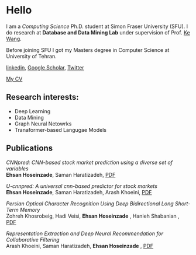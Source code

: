 # Hello
I am a *Computing Science* Ph.D. student at Simon Fraser University (SFU). I do research at **Database and Data Mining Lab** under supervision of Prof. [Ke Wang](https://www.cs.sfu.ca/~wangk/).



Before joining SFU I got my Masters degree in Computer Science at University of Tehran.

[linkedin](https://linkedin.com/in/hoseinzadeehsan), [Google Scholar](https://scholar.google.com/citations?user=etOQcg8AAAAJ&hl=en), [Twitter]()

[My CV](./cv.pdf)

## Research interests:
* Deep Learning
* Data Mining
* Graph Neural Netowrks
* Tranaformer-based Langugae Models


## Publications


*CNNpred: CNN-based stock market prediction using a diverse set of variables*  
**Ehsan Hoseinzade**, Saman Haratizadeh, [PDF](https://www.sciencedirect.com/science/article/pii/S0957417419301915)

*U-cnnpred: A universal cnn-based predictor for stock markets*  
**Ehsan Hoseinzade**, Saman Haratizadeh, Arash Khoeini, [PDF](https://arxiv.org/abs/1911.12540)

*Persian Optical Character Recognition Using Deep Bidirectional Long Short-Term Memory*  
Zohreh Khosrobeig, Hadi Veisi, **Ehsan Hoseinzade** , Hanieh Shabanian  , [PDF](https://www.mdpi.com/2076-3417/12/22/11760/pdf)

*Representation Extraction and Deep Neural Recommendation for Collaborative Filtering*  
Arash Khoeini, Saman Haratizadeh, **Ehsan Hoseinzade** , [PDF](https://arxiv.org/abs/2012.04979)

